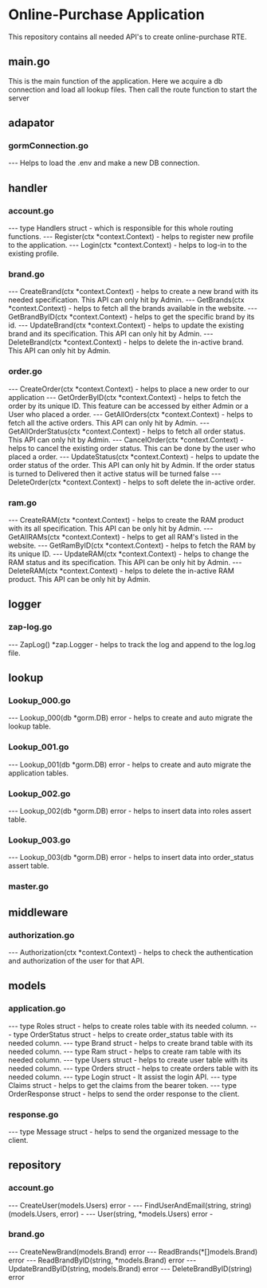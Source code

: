 # Online-Purchase Application
This repository contains all needed API's to create online-purchase RTE.

## main.go
This is the main function of the application. Here we acquire a db connection and load all lookup files. Then call the route function to start the server

## adapator
### gormConnection.go 
--- Helps to load the .env and make a new DB connection.

## handler
### account.go
--- type Handlers struct - which is responsible for this whole routing functions.
--- Register(ctx *context.Context) - helps to register new profile to the application.
--- Login(ctx *context.Context) - helps to log-in to the existing profile.

### brand.go
--- CreateBrand(ctx *context.Context) - helps to create a new brand with its needed specification. This API can only hit by Admin.
--- GetBrands(ctx *context.Context) - helps to fetch all the brands available in the website.
--- GetBrandByID(ctx *context.Context) - helps to get the specific brand by its id.
--- UpdateBrand(ctx *context.Context) - helps to update the existing brand and its specification. This API can only hit by Admin.
--- DeleteBrand(ctx *context.Context) - helps to delete the in-active brand. This API can only hit by Admin.

### order.go
--- CreateOrder(ctx *context.Context) - helps to place a new order to our application
--- GetOrderByID(ctx *context.Context) - helps to fetch the order by its unique ID. This feature can be accessed by either Admin or a User who placed a order.
--- GetAllOrders(ctx *context.Context) - helps to fetch all the active orders. This API can only hit by Admin.
--- GetAllOrderStatus(ctx *context.Context) - helps to fetch all order status. This API can only hit by Admin.
--- CancelOrder(ctx *context.Context) - helps to cancel the existing order status. This can be done by the user who placed a order.
--- UpdateStatus(ctx *context.Context) - helps to update the order status of the order. This API can only hit by Admin. If the order status is turned to Delivered then it active status will be turned false
--- DeleteOrder(ctx *context.Context) - helps to soft delete the in-active order.

### ram.go
--- CreateRAM(ctx *context.Context) - helps to create the RAM product with its all specification. This API can be only hit by Admin.
--- GetAllRAMs(ctx *context.Context) - helps to get all RAM's listed in the website.
--- GetRamByID(ctx *context.Context) - helps to fetch the RAM by its unique ID. 
--- UpdateRAM(ctx *context.Context) - helps to change the RAM status and its specification. This API can be only hit by Admin.
--- DeleteRAM(ctx *context.Context) - helps to delete the in-active RAM product. This API can be only hit by Admin.


## logger
### zap-log.go
--- ZapLog() *zap.Logger - helps to track the log and append to the log.log file.

## lookup
### Lookup_000.go
--- Lookup_000(db *gorm.DB) error - helps to create and auto migrate the lookup table.
### Lookup_001.go
--- Lookup_001(db *gorm.DB) error - helps to create and auto migrate the application tables.
### Lookup_002.go
--- Lookup_002(db *gorm.DB) error - helps to insert data into roles assert table.
### Lookup_003.go
--- Lookup_003(db *gorm.DB) error - helps to insert data into order_status assert table.
### master.go

## middleware
### authorization.go
--- Authorization(ctx *context.Context) - helps to check the authentication and authorization of the user for that API.

## models
### application.go
--- type Roles struct - helps to create roles table with its needed column.
--- type OrderStatus struct - helps to create order_status table with its needed column.
--- type Brand struct - helps to create brand table with its needed column.
--- type Ram struct - helps to create ram table with its needed column.
--- type Users struct - helps to create user table with its needed column.
--- type Orders struct - helps to create orders table with its needed column.
--- type Login struct - It assist the login API.
--- type Claims struct - helps to get the claims from the bearer token.
--- type OrderResponse struct - helps to send the order response to the client.
### response.go
--- type Message struct - helps to send the organized message to the client.

## repository
### account.go
--- CreateUser(models.Users) error - 
--- FindUserAndEmail(string, string) (models.Users, error) - 
--- User(string, *models.Users) error - 
### brand.go
--- CreateNewBrand(models.Brand) error
--- ReadBrands(*[]models.Brand) error
--- ReadBrandByID(string, *models.Brand) error
--- UpdateBrandByID(string, models.Brand) error
--- DeleteBrandByID(string) error
